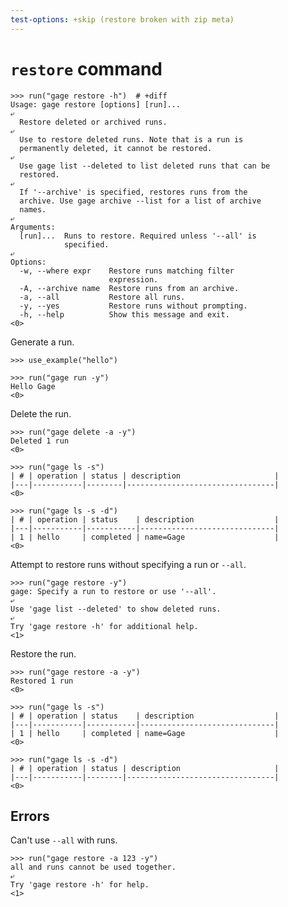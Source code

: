 ```yaml
---
test-options: +skip (restore broken with zip meta)
---
```


# `restore` command

    >>> run("gage restore -h")  # +diff
    Usage: gage restore [options] [run]...
    ⤶
      Restore deleted or archived runs.
    ⤶
      Use to restore deleted runs. Note that is a run is
      permanently deleted, it cannot be restored.
    ⤶
      Use gage list --deleted to list deleted runs that can be
      restored.
    ⤶
      If '--archive' is specified, restores runs from the
      archive. Use gage archive --list for a list of archive
      names.
    ⤶
    Arguments:
      [run]...  Runs to restore. Required unless '--all' is
                specified.
    ⤶
    Options:
      -w, --where expr    Restore runs matching filter
                          expression.
      -A, --archive name  Restore runs from an archive.
      -a, --all           Restore all runs.
      -y, --yes           Restore runs without prompting.
      -h, --help          Show this message and exit.
    <0>

Generate a run.

    >>> use_example("hello")

    >>> run("gage run -y")
    Hello Gage
    <0>

Delete the run.

    >>> run("gage delete -a -y")
    Deleted 1 run
    <0>

    >>> run("gage ls -s")
    | # | operation | status | description                     |
    |---|-----------|--------|---------------------------------|
    <0>

    >>> run("gage ls -s -d")
    | # | operation | status    | description                  |
    |---|-----------|-----------|------------------------------|
    | 1 | hello     | completed | name=Gage                    |
    <0>

Attempt to restore runs without specifying a run or `--all`.

    >>> run("gage restore -y")
    gage: Specify a run to restore or use '--all'.
    ⤶
    Use 'gage list --deleted' to show deleted runs.
    ⤶
    Try 'gage restore -h' for additional help.
    <1>

Restore the run.

    >>> run("gage restore -a -y")
    Restored 1 run
    <0>

    >>> run("gage ls -s")
    | # | operation | status    | description                  |
    |---|-----------|-----------|------------------------------|
    | 1 | hello     | completed | name=Gage                    |
    <0>

    >>> run("gage ls -s -d")
    | # | operation | status | description                     |
    |---|-----------|--------|---------------------------------|
    <0>

## Errors

Can't use `--all` with runs.

    >>> run("gage restore -a 123 -y")
    all and runs cannot be used together.
    ⤶
    Try 'gage restore -h' for help.
    <1>
